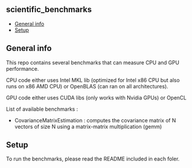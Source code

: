 ## scientific_benchmarks
* [General info](#general-info)
* [Setup](#setup)

## General info
This repo contains several benchmarks that can measure CPU and GPU performance. 

CPU code either uses Intel MKL lib (optimized for Intel x86 CPU but also runs on x86 AMD CPU) or OpenBLAS (can ran on all architectures). 

GPU code either uses CUDA libs (only works with Nvidia GPUs) or OpenCL

List of available benchmarks :

* CovarianceMatrixEstimation : computes the covariance matrix of N vectors of size N using a matrix-matrix multiplication (gemm)
	
	
## Setup
To run the benchmarks, please read the README included in each foler.



